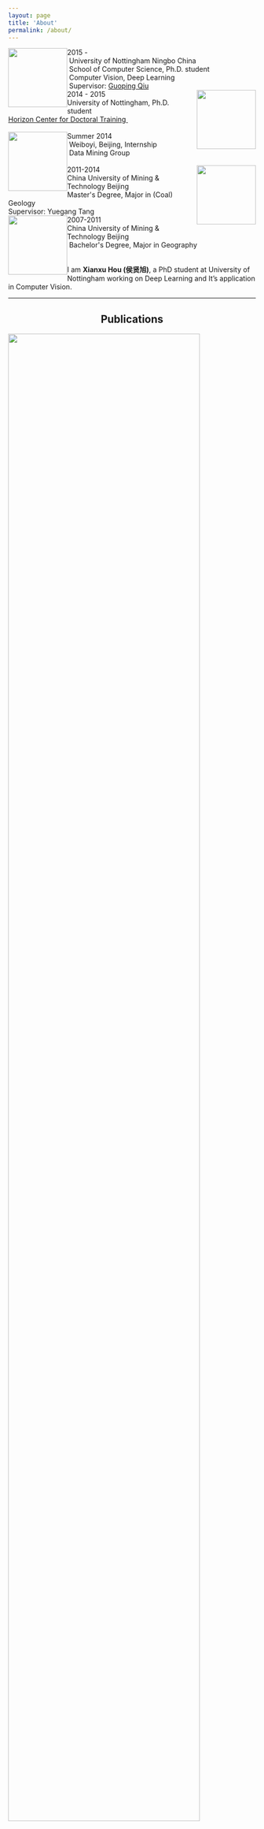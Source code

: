 ```yaml
---
layout: page
title: 'About'
permalink: /about/
---
```

<head> 
  <style>
    .row hr {
      margin-top: 10px;
      margin-bottom: 10px;
    }

    .wrap {
      max-width: 1000px;
      padding: 0 30px;
      margin: 0 auto;
      zoom: 1;
    }
  </style>
</head>

<div>
  <div id="timeline">
    <div class="timelineitem">
      <div><img class = "img-circle imgme" src="/images/avatar-phd2.jpg" width="120px" style="float:left"></div>     
      <div class="tdate">2015 -</div>
      <div class="ttitle">&nbsp;University of Nottingham Ningbo China</div>
      <div class="tdesc">&nbsp;School of Computer Science, Ph.D. student</div>
      <div class="tdesc">&nbsp;Computer Vision, Deep Learning</div>
      <div class="tdesc">&nbsp;Supervisor: <a href="http://www.cs.nott.ac.uk/~pszqiu/">Guoping Qiu</a></div>
    </div>
    <div class="timelineitem">
      <div><img class = "img-circle imgme" src="/images/avatar-phd1.jpg" width="120px" style="float:right"></div>     
      <div class="tdate">2014 - 2015</div>
      <div class="ttitle">University of Nottingham, Ph.D. student&nbsp;</div>
      <div class="tdesc"><a href="https://www.horizon.ac.uk">Horizon Center for Doctoral Training&nbsp;</a></div>
      <div class="tdesc">&nbsp;</div>
    </div>
    <div class="timelineitem">
      <div><img class = "img-circle imgme" src="/images/avatar-intern.jpg" width="120px" style="float:left"></div>     
      <div class="tdate">Summer 2014</div>
      <div class="ttitle">&nbsp;Weiboyi, Beijing, Internship</div>
      <div class="tdesc">&nbsp;Data Mining Group</div>
      <div class="tdesc">&nbsp;</div>
    </div>
    <div class="timelineitem">
      <div><img class = "img-circle imgme" src="/images/avatar-master.jpg" width="120px" style="float:right"></div>
     <div class="tdate">2011-2014</div>
      <div class="ttitle">China University of Mining &amp; Technology Beijing</div>
      <div class="tdesc">Master's Degree, Major in (Coal) Geology&nbsp;</div>
      <div class="tdesc">Supervisor: Yuegang Tang</div>
    </div>
    <div class="timelineitem">
      <div><img class = "img-circle imgme" src="/images/avatar-bachelor.jpg" width="120px" style="float:left"></div>      
      <div class="tdate">2007-2011</div>
      <div class="ttitle">China University of Mining &amp; Technology Beijing</div>
      <div class="tdesc">&nbsp;Bachelor's Degree, Major in Geography</div>
      <div class="tdesc"> &nbsp;</div>
    </div>
  </div>
</div>

I am **Xianxu Hou (侯贤旭)**, a PhD student at University of Nottingham working on Deep Learning and It’s application in Computer Vision.


<hr class="bold" />

<center><h2>Publications</h2></center>

<div>
    <div class="row">
      <div class="col-md-6">
        <div class="pubimg">
          <img src="/assets/video-summary/overview.png" width="88%">
        </div>
        <hr />
        <div class="pubimg">
          <img src="/assets/video-summary/train.png" width="88%">
        </div>
      </div>
      <div class="col-md-6">
        <div class="pub">
          <div class="pubt">Learning Deep Semantic Attributes For User Video Summarization</div>
          <div class="pubd">This paper presents a Semantic Attribute assisted video summarization framework (SASUM). Compared with traditional methods, SASUM has several innovative features. Firstly, we use a natural language processing tool to discover a set of keywords from an image and text corpora to form the semantic attributes of visual contents. Secondly, we train a deep convolution neural network to extract visual features as well as predict the semantic attributes of video segments which enables us to represent video contents with visual and semantic features simultaneously. Thirdly, we construct a temporally constrained video segment affinity matrix and use a partially near duplicate image discovery technique to cluster visually and semantically consistent video frames together. These frame clusters can then be condensed to form an informative and compact summary of the video. We will present experimental results to show the effectiveness of the semantic attributes in assisting the visual features in video summarization and our new technique achieves state-of-the-art performance.</div>
          <div class="puba">Ke Sun, Jiasong Zhu, Zhuo Lei, <b>Xianxu Hou</b>,Qian Zhang, Jiang Duan, Guoping Qiu</div>
          <div class="pubv">ICME 2017</div>
          <div class="publ">
            <ul>
              <li><a href="/assets/video-summary/icme2017_camera.pdf">[PDF]</a></li>
            </ul>
          </div>
        </div>
      </div>
    </div>
    <hr />

    <div class="row">
      <div class="col-md-6">
        <div class="pubimg">
          <img src="/assets/dfcvae/overview.png" width="100%">
        </div>
        <hr />
        <div class="pubimg">
          <img src="/assets/dfcvae/combined.gif" width="50%" style="float:left">
        </div>
        <div class="pubimg">
          <img src="/assets/dfcvae/random.gif" width="40%" style="float:right">
        </div>
      </div>
      <div class="col-md-6">
        <div class="pub">
          <div class="pubt">Deep Feature Consistent Variational Autoencoder</div>
          <div class="pubd">We present a novel method for constructing Variational Autoencoder (VAE). Instead of using pixel-by-pixel loss, we enforce deep feature consistency between the input and the output of a VAE, which ensures the VAE's output to preserve the spatial correlation characteristics of the input, thus leading the output to have a more natural visual appearance and better perceptual quality. Based on recent deep learning works such as style transfer, we employ a pre-trained deep convolutional neural network (CNN) and use its hidden features to define a feature perceptual loss for VAE training. Evaluated on the CelebA face dataset, we show that our model produces better results than other methods in the literature. We also show that our method can produce latent vectors that can capture the semantic information of face expressions and can be used to achieve state-of-the-art performance in facial attribute prediction.</div>
          <div class="puba"><b>Xianxu Hou</b>, Linlin Shen, Ke Sun, Guoping Qiu</div>
          <div class="pubv">WACV 2017</div>
          <div class="publ">
            <ul>
              <li><a href="/assets/project/dfcvae">[Project]</a></li>
              <li><a href="https://arxiv.org/abs/1610.00291">[arXiv]</a></li>
              <li><a href="https://github.com/houxianxu/DFC-VAE">[Code]</a></li>
            </ul>
          </div>
        </div>
      </div>
    </div>

    <hr />
    <!-- another publication -->
    <div class="row">
        <div class="col-md-6">
        <div class="pubimg">
        <img src="/assets/osc-face-detection/overview.png" width="90%">
        </div>
        <hr />
        <div class="pubimg">
        <img src="/assets/osc-face-detection/detected_examples.png" width="90%">
        </div>
        </div>
        <div class="col-md-6">
        <div class="pub">
        <div class="pubt">Object Specific Deep Feature and Its Application to Face Detection</div>
        <div class="pubd">We present a method for discovering and exploiting object specific deep features and use face detection as a case study. Motivated by the observation that certain convolutional channels of a Convolutional Neural Network (CNN) exhibit object specific responses, we seek to discover and exploit the convolutional channels of a CNN in which neurons are activated by the presence of specific objects in the input image. A method for explicitly fine-tuning a pre-trained CNN to induce an object specific channel (OSC) and systematically identifying it for the human face object has been developed. Building on the basic OSC features, we introduce a multi-scale approach to constructing robust face heatmaps for rapidly filtering out non-face regions thus significantly improving search efficiency for face detection in unconstrained settings. We show that multi-scale OSC can be used to develop simple and compact face detectors with state of the art performance.</div>
        <div class="puba"><b>Xianxu Hou</b>, Ke Sun, Linlin Shen, Guoping Qiu</div>
        <div class="pubv">MVA 2017 (Oral)</div>
        <div class="publ">
          <ul>
            <li><a href="/assets/project/osc-face-detection">[Project]</a></li>
            <li><a href="/assets/osc-face-detection/mva.pdf">[PDF]</a></li>
            <li><a href="https://arxiv.org/abs/1609.01366">[arXiv]</a></li>
          </ul>
        </div>
        </div>
        </div>
    </div>
    <hr />

  <!-- another publication -->
    <div class="row">
        <div class="col-md-6">
          <div class="pubimg">
            <img src="/assets/ke-avtd/parse.png" width="90%">
          </div>
          <hr />
          <div class="pubimg">
            <img src="/assets/ke-avtd/retrieval.png" width="90%">
          </div>  
        </div>
        <div class="col-md-6">
          <div class="pub">
            <div class="pubt">Automatic Visual Theme Discovery from Joint Image and Text Corpora</div>
            <div class="pubd">We propose an unsupervised visual theme discovery framework as a better alternative for semantic representation of visual contents. We first show that tag based annotation lacks consistency and compactness for describing visually similar contents. We then learn the visual similarity between tags based on the visual features of the images containing the tags. At the same time, we use a natural language processing technique to measure the semantic similarity between tags. Finally, we cluster tags into visual themes based on their visual similarity and semantic similarity measures using a spectral clustering algorithm. We then design three common computer vision tasks, example based image search, keyword based image search and image labeling to explore potential application of our visual themes discovery framework. In experiments, visual themes significantly outperform tags on semantic image understanding and achieve state-of-art performance in all three tasks.</div>
            <div class="puba">Ke Sun, <b>Xianxu Hou</b>, Qian Zhang, Guoping Qiu</div>
            <div class="pubv">ICMIP 2017 (Oral)</div>
            <div class="publ">
              <ul>
                <li><a href="https://arxiv.org/abs/1609.01859">[arXiv]</a></li>
              </ul>
            </div>
          </div>
        </div>
    </div>

    <hr />

    <!-- Geology Publications  -->
    <h4>Some publications in (Coal) Geology</h4>

    <div class="row">
        <div class="col-md-6">
          <div class="pubimg">
            <img src="/assets/geology/guizhou.png">
          </div>
     
        </div>
        <div class="col-md-6">
          <div class="pub">
            <div class="pubt">Geochemistry of Tuffs and Tonstein from the Mayi Exploration Area, Guizhou China</div>
            <div class="pubd">Mineralogical and geochemical characteristics of the Late Permian tuffs and tonsteins are studied by X-ray fluorescence(XRF),powder X-ray diffraction(XRD),and inductively-coupled plasma mas spectrometry (ICP-MS).The results show that clay minerals in most tuffs and tonsteins are dominated by kaolinite. All the samples are rich in trace elements Nb, Ta, Zr, Hf and REEs, and contains high content of minerals like pyrite due to the seawater influences. The primitive-mantle normalized spider-diagrams are similar to the ocean island basalt (OIB), which indicates that the volcanic ash forming tuffs and tonsteins may originate from a waning mantle plume, furthermore the ratio of Nb/Ta suggests a contamination from continental crust or lithosphere.</div>
            <div class="puba"><b>Xianxu Hou</b>, Yuegang Tang, Cong Wang, Weicheng Gao, Qiang Wei</div>
            <div class="pubv">Bulletin of Mineralogy, Petrology and Geochemistry, 2014</div>
            <div class="publ">
              <ul>
                <li><a href="/assets/geology/guizhou.pdf">[pdf]</a>&nbsp;(Chinese with English abstract)</li>
              </ul>
            </div>
          </div>
        </div>
    </div>

    <hr />

<!-- net publication -->
    <div class="row">
        <div class="col-md-6">
          <div class="pubimg">
            <img src="/assets/geology/chongqing.png">
          </div>
        </div>
        <div class="col-md-6">
          <div class="pub">
            <div class="pubt">Coal Petrology and Coal facies of Zhongliangshan Mining Area, Chongqing China</div>
            <div class="pubd">The primary coal seams in Zhongliangshan mining area are analyzed by macerals ternary diagrams and coal facies diagrams based on the maceral classification of ICCP 1994 system. The coal seams are characterized by the predominance of semi-bright and structural coals, which is a result of Epigenetic tectonic activity. The petrographic composition is dominated by vitrinite, and collodetrinite and vitrodetrinite are the major macerals. The sedimentary environments is deduced from petrographic composition and coal facies diagrams demonstrate the transition from low delta plain to limnic environment, and the mires were influenced by marine flooding.</div>
            <div class="puba"><b>Xianxu Hou</b>, Yuegang Tang, Xiaoxia Song, Mingxian Yang, Mingtao Guo, Long Jia</div>
            <div class="pubv">Coal Geology &amp; Exploration, 2013</div>
            <div class="publ">
              <ul>
                <li><a href="/assets/geology/chongqing.pdf">[pdf]</a>&nbsp;(Chinese with English abstract)</li>
              </ul>
            </div>
          </div>
        </div>
    </div>

  <hr />

<!-- another publication -->

    <div class="row">
        <div class="col-md-6">
          <div class="pubimg">
            <img src="/assets/geology/shanxi.png" width="90%">
          </div>
        </div>
        <div class="col-md-6">
          <div class="pub">
            <div class="pubt">Taiyuan and Shanxi Formations Coal Rank Distribution and Metamorphism Analysis in Shanxi Province</div>
            <div class="pubd">Coals in The Shanxi Province China have complete coal ranks and excellent quality and the province is the main coking coal and anthracite base in the country. Based on coal resource prediction data and mining areas exploration data in many years, this paper summarizes the coal rank distribution and metamorphism features in Taiyuan and Shanxi Formations.
            </div>
            <div class="puba">Xichao Xie, Qinghui Zhang, Yuegang Tang, Zhengxi Zhang, Haisheng Wang, <b>Xianxu Hou</b>, Xiaodong Chen, Yufei Su, Cong Wang, Long Jia</div>
            <div class="pubv">Coal Geology of China, 2011</div>

            <div class="publ">
              <ul>
                <li><a href="/assets/geology/shanxi.pdf">[pdf]&nbsp;</a>(Chinese with English abstract)</li>
              </ul>
            </div>
          </div>
        </div>
    </div>
</div>

<hr class="bold"/>

<center><h2>Other projects</h2></center>

<div>
  <div class="row">
    <div class="col-md-4">
      <div class="pets"><center>Robot Fire Fighting</center></div>
      <div>
        <a href="https://www.youtube.com/watch?v=Q1NCNPs0o1Y" target="_blank"><img src="/assets/pet-project/robotfire.gif" style="width:100%;border-radius:3px;"></a><br>
      </div>
    </div>
    <div class="col-md-4">
      <div class="pets"><center>Utopian Short Film</center></div>
      <a href="https://mediaspace.nottingham.ac.uk/media/Group4-Utopian/1_10b9r3a1" target="_blank"><img src="/assets/pet-project/Utopian.png" style="width:100%;border-radius:3px;"></a><br>
    </div>
   <div class="col-md-4">
      <div class="pets"><center>Dystopian Short Film</center></div>
      <a href="https://mediaspace.nottingham.ac.uk/media/Group4-Dystopian/1_247yqh4y" target="_blank"><img src="/assets/pet-project/dystopian.png" style="width:100%;border-radius:3px;"></a><br>
    </div>
  </div>

  <div class="row">
    <div class="col-md-4">
      <div class="pets"><center>Tetris</center></div>
      <div>
        <a href="http://houxianxu.herokuapp.com/project3_tetris/tetris.html" target="_blank"><img src="/assets/pet-project/tetris.png" style="width:100%;border-radius:3px;"></a><br>
      </div>
    </div>

  </div>
</div>


